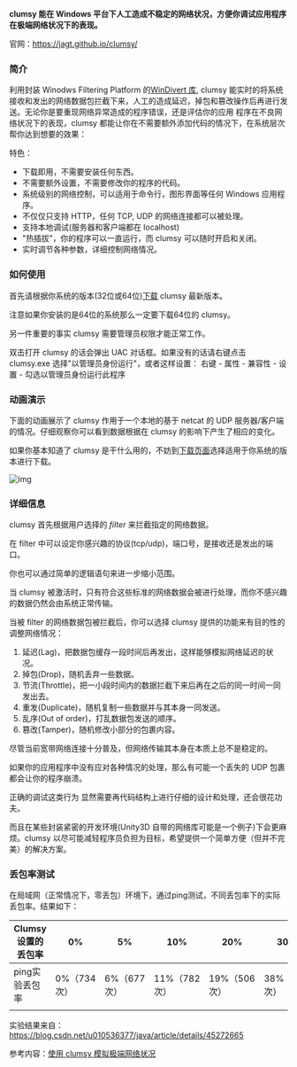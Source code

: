 **clumsy 能在 Windows 平台下人工造成不稳定的网络状况，方便你调试应用程序在极端网络状况下的表现。**

官网：https://jagt.github.io/clumsy/



### 简介

利用封装 Winodws Filtering Platform 的[WinDivert 库](http://reqrypt.org/windivert.html), clumsy 能实时的将系统接收和发出的网络数据包拦截下来，人工的造成延迟，掉包和篡改操作后再进行发送。无论你是要重现网络异常造成的程序错误，还是评估你的应用 程序在不良网络状况下的表现，clumsy 都能让你在不需要额外添加代码的情况下，在系统层次帮你达到想要的效果：

特色：     

- 下载即用，不需要安装任何东西。
- 不需要额外设置，不需要修改你的程序的代码。
- 系统级别的网络控制，可以适用于命令行，图形界面等任何 Windows 应用程序。
- 不仅仅只支持 HTTP，任何 TCP, UDP 的网络连接都可以被处理。
- 支持本地调试(服务器和客户端都在 localhost)
- "热插拔"，你的程序可以一直运行，而 clumsy 可以随时开启和关闭。
- 实时调节各种参数，详细控制网络情况。

### 如何使用

首先请根据你系统的版本(32位或64位)[下载](http://jagt.github.io/clumsy/cn/download.html) clumsy 最新版本。

注意如果你安装的是64位的系统那么一定要下载64位的 clumsy。

另一件重要的事实 clumsy 需要管理员权限才能正常工作。

双击打开 clumsy 的话会弹出 UAC 对话框。如果没有的话请右键点击 clumsy.exe 选择"以管理员身份运行"，或者这样设置： 右键 - 属性 - 兼容性 - 设置 - 勾选以管理员身份运行此程序 

### 动画演示

下面的动画展示了 clumsy 作用于一个本地的基于 netcat 的 UDP 服务器/客户端的情况。仔细观察你可以看到数据根据在 clumsy 的影响下产生了相应的变化。      

如果你基本知道了 clumsy 是干什么用的，不妨到[下载页面](http://jagt.github.io/clumsy/cn/download)选择适用于你系统的版本进行下载。

![img](http://static.oschina.net/uploads/img/201411/14065843_PsSP.gif)

### 详细信息

clumsy 首先根据用户选择的 *filter* 来拦截指定的网络数据。

在 filter 中可以设定你感兴趣的协议(tcp/udp)，端口号，是接收还是发出的端口。

你也可以通过简单的逻辑语句来进一步缩小范围。

当 clumsy 被激活时，只有符合这些标准的网络数据会被进行处理，而你不感兴趣的数据仍然会由系统正常传输。

当被 filter 的网络数据包被拦截后，你可以选择 clumsy 提供的功能来有目的性的调整网络情况：

1. 延迟(Lag)，把数据包缓存一段时间后再发出，这样能够模拟网络延迟的状况。
2. 掉包(Drop)，随机丢弃一些数据。
3. 节流(Throttle)，把一小段时间内的数据拦截下来后再在之后的同一时间一同发出去。
4. 重发(Duplicate)，随机复制一些数据并与其本身一同发送。
5. 乱序(Out of order)，打乱数据包发送的顺序。
6. 篡改(Tamper)，随机修改小部分的包裹内容。

尽管当前宽带网络连接十分普及，但网络传输其本身在本质上总不是稳定的。

如果你的应用程序中没有应对各种情况的处理，那么有可能一个丢失的 UDP 包裹都会让你的程序崩溃。

正确的调试这类行为       显然需要再代码结构上进行仔细的设计和处理，还会很花功夫。

而且在某些封装紧密的开发环境(Unity3D 自带的网络库可能是一个例子)下会更麻烦。clumsy 以尽可能减轻程序员负担为目标，希望提供一个简单方便（但并不完美）的解决方案。

### 丢包率测试

在局域网（正常情况下，零丢包）环境下，通过ping测试，不同丢包率下的实际丢包率。结果如下：

| Clumsy设置的丢包率 | 0%          | 5%          | 10%          | 20%          | 30%          | 40%          | 50%           | 60%          | 70%          | 80%          | 90%          |
| ------------------ | ----------- | ----------- | ------------ | ------------ | ------------ | ------------ | ------------- | ------------ | ------------ | ------------ | ------------ |
| ping实验丢包率     | 0%（734次） | 6%（677次） | 11%（782次） | 19%（506次） | 38%（725次） | 38%（725次） | 51%（1120次） | 58%（823次） | 70%（544次） | 84%（604次） | 91%（455次） |
|                    |             |             |              |              |              |              |               |              |              |              |              |

实验结果来自：https://blog.csdn.net/u010536377/java/article/details/45272665



参考内容：[使用 clumsy 模拟极端网络状况](https://blog.csdn.net/just__like/article/details/100659671)